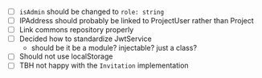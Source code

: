 - [ ] `isAdmin` should be changed to `role: string`
- [ ] IPAddress should probably be linked to ProjectUser rather than Project
- [ ] Link commons repository properly
- [ ] Decided how to standardize JwtService
  - should be it be a module? injectable? just a class?
- [ ] Should not use localStorage
- [ ] TBH not happy with the `Invitation` implementation